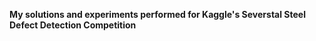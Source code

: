 **My solutions and experiments performed for Kaggle's Severstal Steel Defect Detection Competition**
